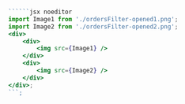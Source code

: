 ```jsx { "file": "./OrdersFilterOpenedPage.jsx" }

``````jsx noeditor
import Image1 from './ordersFilter-opened1.png';
import Image2 from './ordersFilter-opened2.png';
<div>
	<div>
		<img src={Image1} />
	</div>
	<div>
		<img src={Image2} />
	</div>
</div>;
```;
